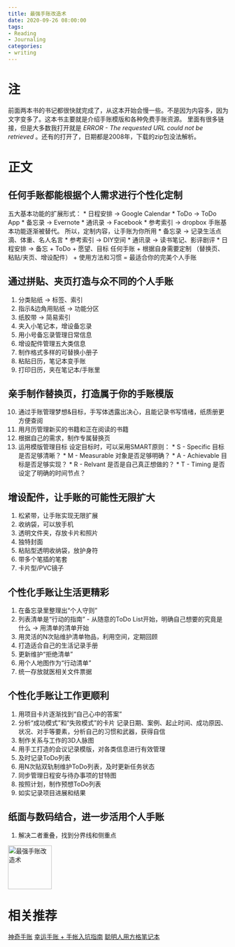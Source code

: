 ```yaml
---
title: 最强手账改造术
date: 2020-09-26 08:00:00
tags:
- Reading
- Journaling
categories:
- writing
---
```


# 注
前面两本书的书记都很快就完成了，从这本开始会慢一些。不是因为内容多，因为文字变多了。这本书主要就是介绍手账模版和各种免费手账资源。
里面有很多链接，但是大多数我打开就是 *ERROR - The requested URL could not be retrieved* 。还有的打开了，日期都是2008年，下载的zip包没法解析。

# 正文
## 任何手账都能根据个人需求进行个性化定制
五大基本功能的扩展形式：
    * 日程安排 -> Google Calendar
    * ToDo -> ToDo App
    * 备忘录 -> Evernote
    * 通讯录 -> Facebook
    * 参考索引 -> dropbox
手账基本功能逐渐被替代。
所以，定制内容，让手账为你所用
    * 备忘录 -> 记录生活点滴、体重、名人名言
    * 参考索引 -> DIY空间
    * 通讯录 -> 读书笔记、影评剧评
    * 日程安排 -> 备忘 + ToDo + 愿望、目标
任何手账 + 根据自身需要定制 （替换页、粘贴/夹页、增设配件） + 使用方法和习惯 = 最适合你的完美个人手账

## 通过拼贴、夹页打造与众不同的个人手账
1. 分类贴纸 -> 标签、索引
2. 指示&边角用贴纸 -> 功能分区
3. 纸胶带 -> 简易索引
4. 夹入小笔记本，增设备忘录
5. 用小号备忘录管理日常信息
6. 增设配件管理五大类信息
7. 制作格式多样的可替换小册子
8. 粘贴日历，笔记本变手账
9. 打印日历，夹在笔记本/手账里

## 亲手制作替换页，打造属于你的手账模版
10. 通过手账管理梦想&目标，手写体透露出决心，且能记录书写情绪，纸质册更方便查阅
11. 用月历管理新买的书籍和正在阅读的书籍
12. 根据自己的需求，制作专属替换页
13. 运用模版管理目标
    设定目标时，可以采用SMART原则：
        * S - Specific 目标是否足够清晰？
        * M - Measurable 对象是否足够明确？
        * A - Achievable 目标是否足够实现？
        * R - Relvant 是否是自己真正想做的？
        * T - Timing 是否设定了明确的时间节点？

## 增设配件，让手账的可能性无限扩大
1. 松紧带，让手账实现无限扩展
2. 收纳袋，可以放手机
3. 透明文件夹，存放卡片和照片
4. 独特封面
5. 粘贴型透明收纳袋，放护身符
6. 带多个笔插的笔套
7. 卡片型/PVC镜子

## 个性化手账让生活更精彩
1. 在备忘录里整理出“个人守则”
2. 列表清单是“行动的指南” - 从随意的ToDo List开始，明确自己想要的究竟是什么 -> 用清单的清单开始
3. 用灵活的N次贴维护清单物品，利用空间，定期回顾
4. 打造适合自己的生活记录手册
5. 更新维护“拒绝清单”
6. 用个人地图作为“行动清单”
7. 统一存放就医相关文件票据

## 个性化手账让工作更顺利
1. 用项目卡片逐渐找到“自己心中的答案”
2. 分析“成功模式”和“失败模式”的卡片
    记录日期、案例、起止时间、成功原因、状况、对手等要素，分析自己的习惯和武器，获得自信
3. 制作关系与工作的3D人脉图
4. 用手工打造的会议记录模版，对各类信息进行有效管理
5. 及时记录ToDo列表
6. 用N次贴双轨制维护ToDo列表，及时更新任务状态
7. 同步管理日程安与待办事项的甘特图
8. 按照计划，制作预想ToDo列表
9. 如实记录项目进展和结果

## 纸面与数码结合，进一步活用个人手账
1. 解决二者重叠，找到分界线和侧重点

<img src="../../../../../pics/reading/jan/journaling-and-notes-3.jpg" alt="最强手账改造术" width="100">


# 相关推荐
[神奇手账](../journaling-and-notes-1/)
[幸运手账 + 手帐入坑指南](../journaling-and-notes-2/)
[聪明人用方格笔记本](../journaling-and-notes-4/)